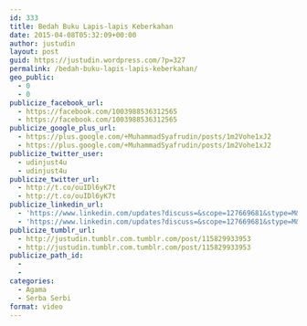 ```yaml
---
id: 333
title: Bedah Buku Lapis-lapis Keberkahan
date: 2015-04-08T05:32:09+00:00
author: justudin
layout: post
guid: https://justudin.wordpress.com/?p=327
permalink: /bedah-buku-lapis-lapis-keberkahan/
geo_public:
  - 0
  - 0
publicize_facebook_url:
  - https://facebook.com/1003988536312565
  - https://facebook.com/1003988536312565
publicize_google_plus_url:
  - https://plus.google.com/+MuhammadSyafrudin/posts/1m2Vohe1xJ2
  - https://plus.google.com/+MuhammadSyafrudin/posts/1m2Vohe1xJ2
publicize_twitter_user:
  - udinjust4u
  - udinjust4u
publicize_twitter_url:
  - http://t.co/ouIDl6yK7t
  - http://t.co/ouIDl6yK7t
publicize_linkedin_url:
  - 'https://www.linkedin.com/updates?discuss=&scope=127669681&stype=M&topic=5991442210300637184&type=U&a=zJm_'
  - 'https://www.linkedin.com/updates?discuss=&scope=127669681&stype=M&topic=5991442210300637184&type=U&a=zJm_'
publicize_tumblr_url:
  - http://justudin.tumblr.com.tumblr.com/post/115829933953
  - http://justudin.tumblr.com.tumblr.com/post/115829933953
publicize_path_id:
  - 
  - 
categories:
  - Agama
  - Serba Serbi
format: video
---
```

